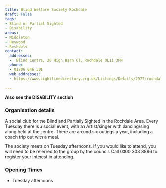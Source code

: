 ```yaml
---
title: Blind Welfare Society Rochdale
draft: False
tags:
- Blind or Partial Sighted
- Disability
areas:
- Middleton
- Heywood
- Rochdale
contact:
  addresses:
  -  Blind Centre, 20 High Barn Cl, Rochdale OL11 3PN
  phone:
  - 01706 646 501
  web_addresses:
  - https://www.sightlinedirectory.org.uk/Listings/Details/2977/rochdale-and-district-blind-welfare-society
  
---
```

**Also see the DISABILITY section**

### Organisation details
A social club for the Blind and Partially Sighted in the Rochdale Area. Every Tuesday there is a social event, with an Artist/singer with dancing/sing along held at the centre. There are around six outings a year, including a coach trip out with a meal.

The society meets on Tuesday afternoons. If you would like to attend, you will need to be referred to the group by the council. Call 0300 303 8886 to register your interest in attending.

### Opening Times
* Tuesday afternoons

